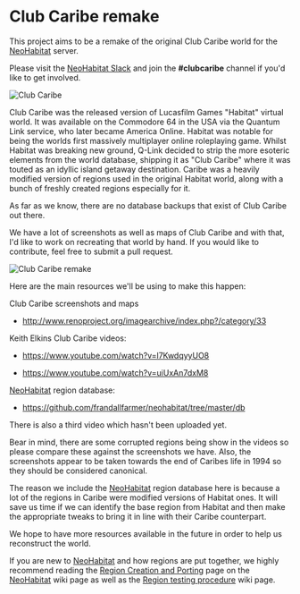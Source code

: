 # Club Caribe remake
This project aims to be a remake of the original Club Caribe world for the [NeoHabitat](http://www.renoproject.org) server.

Please visit the [NeoHabitat Slack](http://slack.neohabitat.org/) and join the **#clubcaribe** channel if you'd like to get involved.

![Club Caribe](http://www.renoproject.org/clubcaribe/ClubCaribeGroup.gif)

Club Caribe was the released version of Lucasfilm Games "Habitat" virtual world. It was available on the Commodore 64 in the USA via the Quantum Link service, who later became America Online. Habitat was notable for being the worlds first massively multiplayer online roleplaying game. Whilst Habitat was breaking new ground, Q-Link decided to strip the more esoteric elements from the world database, shipping it as "Club Caribe" where it was touted as an idyllic island getaway destination. Caribe was a heavily modified version of regions used in the original Habitat world, along with a bunch of freshly created regions especially for it.

As far as we know, there are no database backups that exist of Club Caribe out there.

We have a lot of screenshots as well as maps of Club Caribe and with that, I'd like to work on recreating that world by hand. If you would like to contribute, feel free to submit a pull request.

![Club Caribe remake](http://www.renoproject.org/clubcaribe/CaribeWelcome.gif)

Here are the main resources we'll be using to make this happen:

Club Caribe screenshots and maps
* http://www.renoproject.org/imagearchive/index.php?/category/33

Keith Elkins Club Caribe videos:
* https://www.youtube.com/watch?v=l7KwdqyyUO8

* https://www.youtube.com/watch?v=uiUxAn7dxM8

[NeoHabitat](http://www.renoproject.org) region database:
* https://github.com/frandallfarmer/neohabitat/tree/master/db

There is also a third video which hasn't been uploaded yet.

Bear in mind, there are some corrupted regions being show in the videos so please compare these against the screenshots we have. Also, the screenshots appear to be taken towards the end of Caribes life in 1994 so they should be considered canonical.

The reason we include the [NeoHabitat](http://www.renoproject.org) region database here is because a lot of the regions in Caribe were modified versions of Habitat ones. It will save us time if we can identify the base region from Habitat and then make the appropriate tweaks to bring it in line with their Caribe counterpart.

We hope to have more resources available in the future in order to help us reconstruct the world.

If you are new to [NeoHabitat](http://www.renoproject.org) and how regions are put together, we highly recommend reading the [Region Creation and Porting](https://github.com/frandallfarmer/neohabitat/wiki/Region-Creation-and-Porting) page on the [NeoHabitat](http://www.renoproject.org) wiki page as well as the [Region testing procedure](https://github.com/frandallfarmer/neohabitat/wiki/Region-testing-procedure) wiki page.

